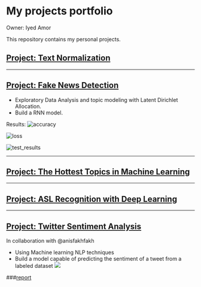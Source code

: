 # My projects portfolio

Owner: Iyed Amor 

This repository contains my personal projects.

## [Project: Text Normalization]()

---

## [Project: Fake News Detection](https://github.com/iyed-01/Fake-News-Detection)
* Exploratory Data Analysis and topic modeling with Latent Dirichlet Allocation.
* Build a RNN model.

Results:
![accuracy](https://github.com/iyed-01/My-projects-portfolio/blob/main/images/accuracy.PNG)

![loss](https://github.com/iyed-01/My-projects-portfolio/blob/main/images/loss.PNG)

![test_results](https://github.com/iyed-01/My-projects-portfolio/blob/main/images/test_results.PNG)

---

## [Project: The Hottest Topics in Machine Learning](https://github.com/iyed-01/The-Hottest-Topics-in-Machine-Learning)

---

## [Project: ASL Recognition with Deep Learning](https://github.com/iyed-01/ASL-Recognition-with-Deep-Learning)

---

## [Project: Twitter Sentiment Analysis](https://github.com/anisfakhfakh/Twitter-sentiment-analysis)
In collaboration with @anisfakhfakh
* Using Machine learning NLP techniques
* Build a model capable of predicting the sentiment of a tweet from a labeled dataset
![](https://github.com/iyed-01/My-projects-portfolio/blob/main/images/sentiment_analysis.PNG)

###[report](https://drive.google.com/file/d/1mQyEo7B1EIN7iaZXUDSzKWji6MVWG37X/view)



